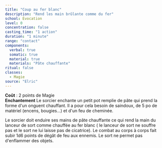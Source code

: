```yaml
---
title: "Coup au fer blanc"
description: "Rend les main brûlante comme du fer"
school: Évocation
level: 0
concentration: false
casting_time: "1 action"
duration: "1 minute"
range: "contact"
components:
  verbal: true
  somatic: true
  material: true
  materials: "Pâte chauffante"  
ritual: false
classes:
  - Magie
source: "Elric"
---
```

**Coût** : 2 points de Magie  
**Enchantement** Le sorcier enchante un petit pot remplie de pâte qui prend la forme d'un onguent chauffant. Il a pour cela besoin de saindoux, de 5 po de matériel (encens, bougies...) et d'un feu de cheminée.  

Le sorcier doit enduire ses mains de pâte chauffante ce qui rend la main du lanceur de sort comme chauffée au fer blanc ( le lanceur de sort ne souffre pas et le sort ne lui laisse pas de cicatrice). Le combat au corps à corps fait subir 1d6 points de dégât de feu aux ennemis. Le sort ne permet pas d'enflammer des objets.
